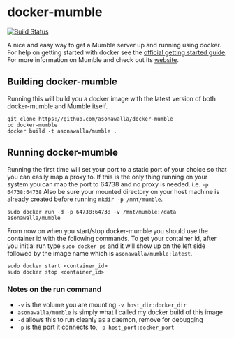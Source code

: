 # docker-mumble

[![Build Status](https://travis-ci.org/asonawalla/docker-mumble.svg?branch=master)](https://travis-ci.org/asonawalla/docker-mumble)

A nice and easy way to get a Mumble server up and running using docker. For help
on getting started with docker see the [official getting started guide][0]. For
more information on Mumble and check out its [website][1].


## Building docker-mumble

Running this will build you a docker image with the latest version of both
docker-mumble and Mumble itself.

    git clone https://github.com/asonawalla/docker-mumble
    cd docker-mumble
    docker build -t asonawalla/mumble .


## Running docker-mumble

Running the first time will set your port to a static port of your choice so
that you can easily map a proxy to. If this is the only thing running on your
system you can map the port to 64738 and no proxy is needed. i.e.
`-p 64738:64738` Also be sure your mounted directory on your host machine is
already created before running `mkdir -p /mnt/mumble`.

    sudo docker run -d -p 64738:64738 -v /mnt/mumble:/data asonawalla/mumble

From now on when you start/stop docker-mumble you should use the container id
with the following commands. To get your container id, after you initial run
type `sudo docker ps` and it will show up on the left side followed by the image
name which is `asonawalla/mumble:latest`.

    sudo docker start <container_id>
    sudo docker stop <container_id>


### Notes on the run command

 + `-v` is the volume you are mounting `-v host_dir:docker_dir`
 + `asonawalla/mumble` is simply what I called my docker build of this image
 + `-d` allows this to run cleanly as a daemon, remove for debugging
 + `-p` is the port it connects to, `-p host_port:docker_port`


[0]: http://www.docker.io/gettingstarted/
[1]: http://mumble.sourceforge.net/

